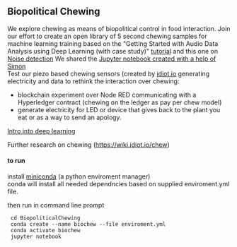 ## Biopolitical Chewing
We explore chewing as means of biopolitical control in food interaction. 
Join our effort to create an open library of 5 second chewing samples for machine learning training based on the "Getting Started with Audio Data Analysis using Deep Learning (with case study)" [tutorial](https://www.analyticsvidhya.com/blog/2017/08/audio-voice-processing-deep-learning/) and this one on [Noise detection](https://viblo.asia/p/continue-with-machine-learning-noise-detection-classification-L4x5xp6m5BM) 
We shared the [Jupyter notebook created with a help of Simon](chewingtrain/chewingtrain.md)  
Test our piezo based chewing sensors (created by [idiot.io](https://idiot.io) generating electricity and data to rethink the interaction over chewing: 
- blockchain experiment over Node RED communicating with a Hyperledger contract (chewing on the ledger as pay per chew model)
- generate electricity for LED or device that gives back to the plant you eat or as a way to send an apology.

[Intro into deep learning](https://console.bluemix.net/docs/services/retrieve-and-rank/training-data.html)

Further research on chewing (https://wiki.idiot.io/chew)

#### to run
install [miniconda](https://docs.conda.io/en/latest/miniconda.html) (a python enviroment manager)  
conda will install all needed dependncies based on supplied enviroment.yml file.

then run in command line prompt
```
 cd BiopoliticalChewing
 conda create --name biochew --file enviroment.yml
 conda activate biochew
 jupyter notebook
```
